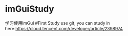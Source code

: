 # imGuiStudy
学习使用ImGui
#First Study use git, you can study in here:https://cloud.tencent.com/developer/article/2398974



